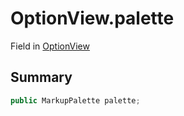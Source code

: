 # OptionView.palette

Field in [OptionView](/api/csharp/yarn.unity.optionview.md)

## Summary



```csharp
public MarkupPalette palette;
```

